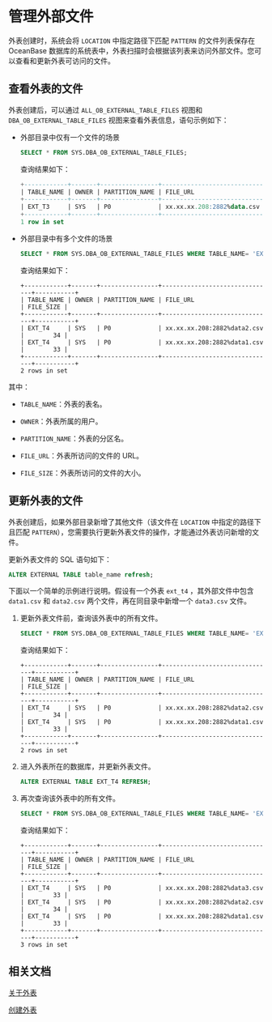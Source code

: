 # 管理外部文件

外表创建时，系统会将 `LOCATION` 中指定路径下匹配 `PATTERN` 的文件列表保存在 OceanBase 数据库的系统表中，外表扫描时会根据该列表来访问外部文件。您可以查看和更新外表可访问的文件。

## 查看外表的文件

外表创建后，可以通过 `ALL_OB_EXTERNAL_TABLE_FILES` 视图和 `DBA_OB_EXTERNAL_TABLE_FILES` 视图来查看外表信息，语句示例如下：

* 外部目录中仅有一个文件的场景

  ```sql
  SELECT * FROM SYS.DBA_OB_EXTERNAL_TABLE_FILES;
  ```

  查询结果如下：

  ```sql
  +------------+-------+----------------+------------------------------+-----------+
  | TABLE_NAME | OWNER | PARTITION_NAME | FILE_URL                     | FILE_SIZE |
  +------------+-------+----------------+------------------------------+-----------+
  | EXT_T3     | SYS   | P0             | xx.xx.xx.208:2882%data.csv   |        29 |
  +------------+-------+----------------+------------------------------+-----------+
  1 row in set
  ```

* 外部目录中有多个文件的场景

  ```sql
  SELECT * FROM SYS.DBA_OB_EXTERNAL_TABLE_FILES WHERE TABLE_NAME= 'EXT_T4';
  ```

  查询结果如下：

  ```shell
  +------------+-------+----------------+-------------------------------+-----------+
  | TABLE_NAME | OWNER | PARTITION_NAME | FILE_URL                      | FILE_SIZE |
  +------------+-------+----------------+-------------------------------+-----------+
  | EXT_T4     | SYS   | P0             | xx.xx.xx.208:2882%data2.csv   |        34 |
  | EXT_T4     | SYS   | P0             | xx.xx.xx.208:2882%data1.csv   |        33 |
  +------------+-------+----------------+-------------------------------+-----------+
  2 rows in set
  ```

其中：

* `TABLE_NAME`：外表的表名。

* `OWNER`：外表所属的用户。

* `PARTITION_NAME`：外表的分区名。

* `FILE_URL`：外表所访问的文件的 URL。

* `FILE_SIZE`：外表所访问的文件的大小。

## 更新外表的文件

外表创建后，如果外部目录新增了其他文件（该文件在 `LOCATION` 中指定的路径下且匹配 `PATTERN`），您需要执行更新外表文件的操作，才能通过外表访问新增的文件。

更新外表文件的 SQL 语句如下：

```sql
ALTER EXTERNAL TABLE table_name refresh;
```

下面以一个简单的示例进行说明。假设有一个外表 `ext_t4` ，其外部文件中包含 `data1.csv` 和 `data2.csv` 两个文件，再在同目录中新增一个 `data3.csv` 文件。

1. 更新外表文件前，查询该外表中的所有文件。


    ```sql
    SELECT * FROM SYS.DBA_OB_EXTERNAL_TABLE_FILES WHERE TABLE_NAME= 'EXT_T4';
    ```

    查询结果如下：

    ```shell
    +------------+-------+----------------+-------------------------------+-----------+
    | TABLE_NAME | OWNER | PARTITION_NAME | FILE_URL                      | FILE_SIZE |
    +------------+-------+----------------+-------------------------------+-----------+
    | EXT_T4     | SYS   | P0             | xx.xx.xx.208:2882%data2.csv   |        34 |
    | EXT_T4     | SYS   | P0             | xx.xx.xx.208:2882%data1.csv   |        33 |
    +------------+-------+----------------+-------------------------------+-----------+
    2 rows in set
    ```

2. 进入外表所在的数据库，并更新外表文件。

    ```sql
    ALTER EXTERNAL TABLE EXT_T4 REFRESH;
    ```

3. 再次查询该外表中的所有文件。

    ```sql
    SELECT * FROM SYS.DBA_OB_EXTERNAL_TABLE_FILES WHERE TABLE_NAME= 'EXT_T4';
    ```

    查询结果如下：

    ```shell
    +------------+-------+----------------+-------------------------------+-----------+
    | TABLE_NAME | OWNER | PARTITION_NAME | FILE_URL                      | FILE_SIZE |
    +------------+-------+----------------+-------------------------------+-----------+
    | EXT_T4     | SYS   | P0             | xx.xx.xx.208:2882%data3.csv   |        33 |
    | EXT_T4     | SYS   | P0             | xx.xx.xx.208:2882%data2.csv   |        34 |
    | EXT_T4     | SYS   | P0             | xx.xx.xx.208:2882%data1.csv   |        33 |
    +------------+-------+----------------+-------------------------------+-----------+
    3 rows in set
    ```


## 相关文档

[关于外表](../1000.manage-external-tables-of-oracle-mode/100.about-external-tables-of-oracle-mode.md)

[创建外表](../1000.manage-external-tables-of-oracle-mode/200.create-a-external-table-of-oracle-mode.md)
